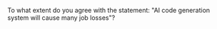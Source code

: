To what extent do you agree with the statement: "AI code generation system will cause many job losses"?
